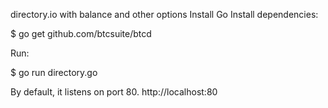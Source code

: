 directory.io with balance and other options
Install Go
Install dependencies:

$ go get github.com/btcsuite/btcd

Run:

$ go run directory.go

By default, it listens on port 80. http://localhost:80
